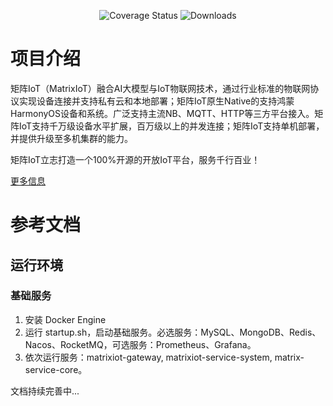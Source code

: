 <p align="center">
 <img src="https://img.shields.io/badge/Spring%20Cloud-2021-blue.svg" alt="Coverage Status">
 <img src="https://img.shields.io/badge/Spring%20Boot-2.7.18-blue.svg" alt="Downloads">
</p>

# 项目介绍

矩阵IoT（MatrixIoT）融合AI大模型与IoT物联网技术，通过行业标准的物联网协议实现设备连接并支持私有云和本地部署；矩阵IoT原生Native的支持鸿蒙HarmonyOS设备和系统。广泛支持主流NB、MQTT、HTTP等三方平台接入。矩阵IoT支持千万级设备水平扩展，百万级以上的并发连接；矩阵IoT支持单机部署，并提供升级至多机集群的能力。

矩阵IoT立志打造一个100%开源的开放IoT平台，服务千行百业！

[更多信息](https://victorlamp.com/products/iot)

# 参考文档

## 运行环境

### 基础服务
1. 安装 Docker Engine
2. 运行 startup.sh，启动基础服务。必选服务：MySQL、MongoDB、Redis、Nacos、RocketMQ，可选服务：Prometheus、Grafana。
3. 依次运行服务：matrixiot-gateway, matrixiot-service-system, matrix-service-core。

文档持续完善中...